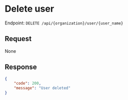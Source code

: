 # Delete user

Endpoint: `DELETE /api/{organization}/user/{user_name}`

## Request

None

## Response

```json
{
	"code": 200,
	"message": "User deleted"
}
```
